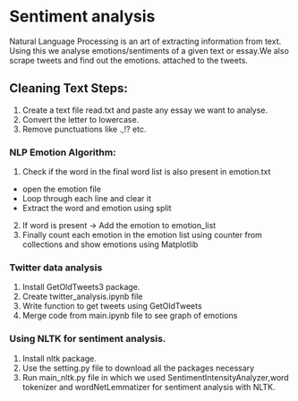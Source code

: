 # Sentiment analysis

Natural Language Processing is an art of extracting information from text. 
Using this we analyse emotions/sentiments of a given text or essay.We also scrape tweets and find out the emotions. attached to the tweets.

## Cleaning Text Steps:
1. Create a text file read.txt and paste any essay we want to analyse.
2. Convert the letter to lowercase.
3. Remove punctuations like .,!? etc.

### NLP Emotion Algorithm:
1. Check if the word in the final word list is also present in emotion.txt
 - open the emotion file
 - Loop through each line and clear it
 - Extract the word and emotion using split
2. If word is present -> Add the emotion to emotion_list
3. Finally count each emotion in the emotion list using counter from collections and show emotions using Matplotlib

### Twitter data analysis
1. Install GetOldTweets3 package.
2. Create twitter_analysis.ipynb file
3. Write function to get tweets using GetOldTweets
4. Merge code from main.ipynb file to see graph of emotions

### Using NLTK for sentiment analysis.
1. Install nltk package.
2. Use the setting.py file to download all the packages necessary
3. Run main_nltk.py file in which we used SentimentIntensityAnalyzer,word tokenizer and wordNetLemmatizer for sentiment analysis with NLTK.